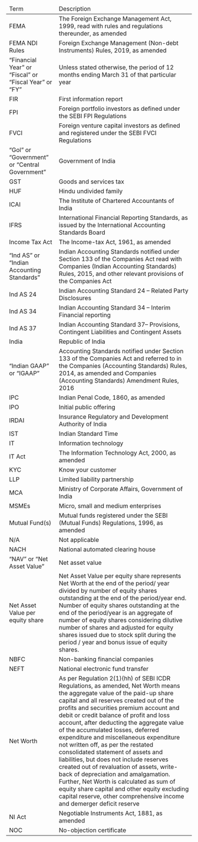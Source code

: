 <table><thead><tr><td>Term</td><td>Description</td></tr></thead><tbody><tr><td>FEMA</td><td>The Foreign Exchange Management Act, 1999, read with rules and regulations thereunder, as amended</td></tr><tr><td>FEMA NDI Rules</td><td>Foreign Exchange Management (Non-debt Instruments) Rules, 2019, as amended</td></tr><tr><td>“Financial Year” or “Fiscal” or “Fiscal Year” or “FY”</td><td>Unless stated otherwise, the period of 12 months ending March 31 of that particular year</td></tr><tr><td>FIR</td><td>First information report</td></tr><tr><td>FPI</td><td>Foreign portfolio investors as defined under the SEBI FPI Regulations</td></tr><tr><td>FVCI</td><td>Foreign venture capital investors as defined and registered under the SEBI FVCI Regulations</td></tr><tr><td>“Gol” or “Government” or “Central Government”</td><td>Government of India</td></tr><tr><td>GST</td><td>Goods and services tax</td></tr><tr><td>HUF</td><td>Hindu undivided family</td></tr><tr><td>ICAI</td><td>The Institute of Chartered Accountants of India</td></tr><tr><td>IFRS</td><td>International Financial Reporting Standards, as issued by the International Accounting Standards Board</td></tr><tr><td>Income Tax Act</td><td>The Income-tax Act, 1961, as amended</td></tr><tr><td>“Ind AS” or “Indian Accounting Standards”</td><td>Indian Accounting Standards notified under Section 133 of the Companies Act read with Companies (Indian Accounting Standards) Rules, 2015, and other relevant provisions of the Companies Act</td></tr><tr><td>Ind AS 24</td><td>Indian Accounting Standard 24 – Related Party Disclosures</td></tr><tr><td>Ind AS 34</td><td>Indian Accounting Standard 34 – Interim Financial reporting</td></tr><tr><td>Ind AS 37</td><td>Indian Accounting Standard 37– Provisions, Contingent Liabilities and Contingent Assets</td></tr><tr><td>India</td><td>Republic of India</td></tr><tr><td>“Indian GAAP” or “IGAAP”</td><td>Accounting Standards notified under Section 133 of the Companies Act and referred to in the Companies (Accounting Standards) Rules, 2014, as amended and Companies (Accounting Standards) Amendment Rules, 2016</td></tr><tr><td>IPC</td><td>Indian Penal Code, 1860, as amended</td></tr><tr><td>IPO</td><td>Initial public offering</td></tr><tr><td>IRDAI</td><td>Insurance Regulatory and Development Authority of India</td></tr><tr><td>IST</td><td>Indian Standard Time</td></tr><tr><td>IT</td><td>Information technology</td></tr><tr><td>IT Act</td><td>The Information Technology Act, 2000, as amended</td></tr><tr><td>KYC</td><td>Know your customer</td></tr><tr><td>LLP</td><td>Limited liability partnership</td></tr><tr><td>MCA</td><td>Ministry of Corporate Affairs, Government of India</td></tr><tr><td>MSMEs</td><td>Micro, small and medium enterprises</td></tr><tr><td>Mutual Fund(s)</td><td>Mutual funds registered under the SEBI (Mutual Funds) Regulations, 1996, as amended</td></tr><tr><td>N/A</td><td>Not applicable</td></tr><tr><td>NACH</td><td>National automated clearing house</td></tr><tr><td>“NAV” or “Net Asset Value”</td><td>Net asset value</td></tr><tr><td>Net Asset Value per equity share</td><td>Net Asset Value per equity share represents Net Worth at the end of the period/ year divided by number of equity shares outstanding at the end of the period/year end. Number of equity shares outstanding at the end of the period/year is an aggregate of number of equity shares considering dilutive number of shares and adjusted for equity shares issued due to stock split during the period / year and bonus issue of equity shares.</td></tr><tr><td>NBFC</td><td>Non-banking financial companies</td></tr><tr><td>NEFT</td><td>National electronic fund transfer</td></tr><tr><td>Net Worth</td><td>As per Regulation 2(1)(hh) of SEBI ICDR Regulations, as amended, Net Worth means the aggregate value of the paid-up share capital and all reserves created out of the profits and securities premium account and debit or credit balance of profit and loss account, after deducting the aggregate value of the accumulated losses, deferred expenditure and miscellaneous expenditure not written off, as per the restated consolidated statement of assets and liabilities, but does not include reserves created out of revaluation of assets, write-back of depreciation and amalgamation. Further, Net Worth is calculated as sum of equity share capital and other equity excluding capital reserve, other comprehensive income and demerger deficit reserve</td></tr><tr><td>NI Act</td><td>Negotiable Instruments Act, 1881, as amended</td></tr><tr><td>NOC</td><td>No-objection certificate</td></tr></tbody></table>
